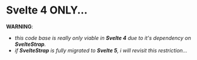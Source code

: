 # Svelte 4 ONLY...

**WARNING**:

- _this code base is really only viable in **Svelte 4** due to it's dependency on **SvelteStrap**._  
- _if **SvelteStrap** is fully migrated to **Svelte 5**, i will revisit this restriction..._

